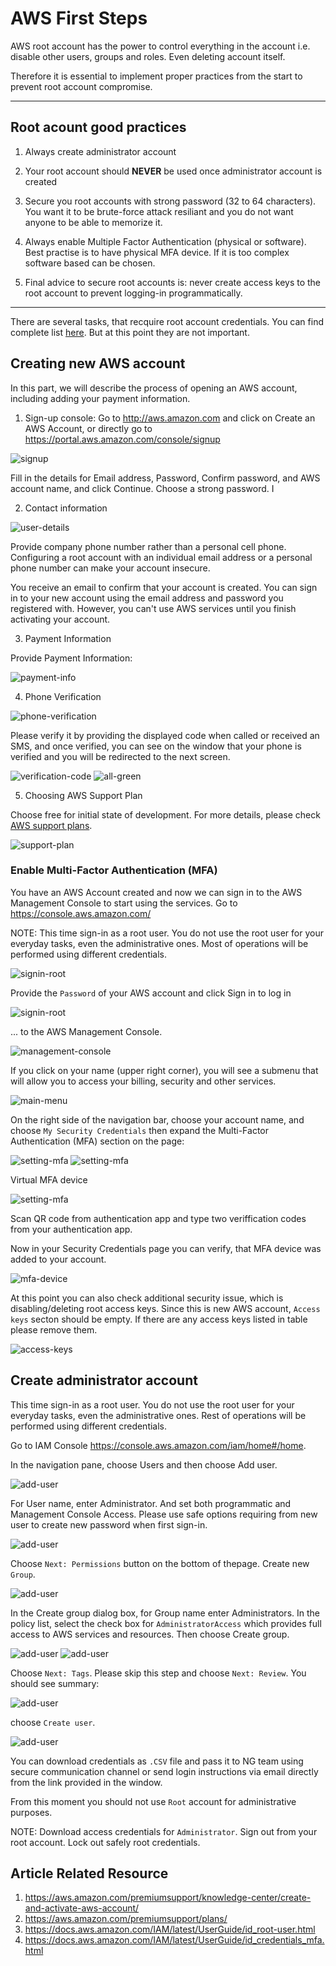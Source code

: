 # AWS First Steps
AWS root account has the power to control everything in the account i.e. disable other users, groups and roles. Even deleting account itself. 

Therefore it is essential to implement proper practices from the start to prevent root account compromise.


---
## Root acount good practices

1. Always create administrator account
 
2. Your root account should **NEVER** be used once administrator account is created
3. Secure you root accounts with strong password (32 to 64 characters). You want it to be brute-force attack resiliant and you do not want anyone to be able to memorize it.
4. Always enable Multiple Factor Authentication (physical or software). Best practise is to have physical MFA device. If it is too complex software based can be chosen.
5. Final advice to secure root accounts is: never create access keys to the root account to prevent logging-in programmatically.
---

There are several tasks, that recquire root account credentials. You can find complete list [here](https://docs.aws.amazon.com/general/latest/gr/root-vs-iam.html#aws_tasks-that-require-root). But at this point they are not important. 


## Creating new AWS account

In this part, we will describe the process of opening an AWS account, including adding your payment information. 


1. Sign-up console: Go to http://aws.amazon.com and click on Create an AWS Account, or directly go to https://portal.aws.amazon.com/console/signup

![signup](images/signup.png)


Fill in the details for Email address, Password, Confirm password, and AWS account name, and click Continue. Choose a strong password. I

2. Contact information

![user-details](images//details.png)

Provide company phone number rather than a personal cell phone. Configuring a root account with an individual email address or a personal phone number can make your account insecure.

You receive an email to confirm that your account is created. You can sign in to your new account using the email address and password you registered with. However, you can't use AWS services until you finish activating your account.

3. Payment Information

Provide Payment Information: 

![payment-info](images/payment.png)

4. Phone Verification

![phone-verification](images/phone.png)

Please verify it by providing the displayed code when called or received an SMS, and once verified, you can see on the window that your phone is verified and you will be redirected to the next screen.

![verification-code](images/ver-code.png)
![all-green](images/ver-conf.png)

5. Choosing AWS Support Plan

Choose free for initial state of development. For more details, please check [AWS support plans](https://aws.amazon.com/premiumsupport/plans/).

![support-plan](images/support-plan.png)

### Enable Multi-Factor Authentication (MFA)

You have an AWS Account created and now we can sign in to the AWS Management Console to start using the services. Go to https://console.aws.amazon.com/

NOTE:
This time sign-in as a root user. You do not use the root user for your everyday tasks, even the administrative ones. Most of operations will be performed using different credentials. 


![signin-root](images/sign-in.png)

Provide the `Password` of your AWS account and click Sign in to log in 

![signin-root](images/sign-in-2.png)

... to the AWS Management Console.

![management-console](images/management-console.png)


If you click on your name (upper right corner), you will see a submenu that will allow you to access your billing, security and other services.

![main-menu](images/main-menu.png)

On the right side of the navigation bar, choose your account name, and choose `My Security Credentials` then expand the Multi-Factor Authentication (MFA) section on the page:

![setting-mfa](images/mfa.png)
![setting-mfa](images/mfa-2.png)

Virtual MFA device

![setting-mfa](images/mfa-3.png)

Scan QR code from authentication app and type two veriffication codes from your authentication app.

Now in your Security Credentials page you can verify, that MFA device was added to your account.

![mfa-device](images/mfa-device.png)

At this point you can also check additional security issue, which is disabling/deleting root access keys. Since this is new AWS account, `Access keys` secton should be empty. If there are any access keys listed in table please remove them.

![access-keys](images/access-keys.png)



## Create administrator account


This time sign-in as a root user. You do not use the root user for your everyday tasks, even the administrative ones. Rest of operations will be performed using different credentials.

Go to IAM Console https://console.aws.amazon.com/iam/home#/home.

In the navigation pane, choose Users and then choose Add user.

![add-user](images/add-user-1.png)


For User name, enter Administrator. And set both programmatic and Management Console Access. Please use safe options requiring from new user to create new password when first sign-in. 

![add-user](images/add-user-2.png)

Choose `Next: Permissions` button on the bottom of thepage. Create new `Group`. 

![add-user](images/add-user-3.png)


In the Create group dialog box, for Group name enter Administrators. In the policy list, select the check box for `AdministratorAccess` which provides full access to AWS services and resources. Then choose Create group.

![add-user](images/add-user-4.png)
![add-user](images/add-user-5.png)

Choose `Next: Tags`. Please skip this step and choose `Next: Review`. You should see summary:

![add-user](images/add-user-6.png)

choose `Create user`.

![add-user](images/add-user-7.png)

You can download credentials as `.CSV` file and pass it to NG team using secure communication channel or send login instructions via email directly from the link provided in the window. 

From this moment you should not use `Root` account for administrative purposes.

NOTE:
Download access credentials for `Administrator`. Sign out from your root account. Lock out safely root credentials.



## Article Related Resource

1. https://aws.amazon.com/premiumsupport/knowledge-center/create-and-activate-aws-account/
2. https://aws.amazon.com/premiumsupport/plans/
3. https://docs.aws.amazon.com/IAM/latest/UserGuide/id_root-user.html
4. https://docs.aws.amazon.com/IAM/latest/UserGuide/id_credentials_mfa.html